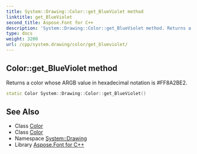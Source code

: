 ```yaml
---
title: System::Drawing::Color::get_BlueViolet method
linktitle: get_BlueViolet
second_title: Aspose.Font for C++
description: 'System::Drawing::Color::get_BlueViolet method. Returns a color whose ARGB value in hexadecimal notation is #FF8A2BE2 in C++.'
type: docs
weight: 3200
url: /cpp/system.drawing/color/get_blueviolet/
---
```

## Color::get_BlueViolet method


Returns a color whose ARGB value in hexadecimal notation is #FF8A2BE2.

```cpp
static Color System::Drawing::Color::get_BlueViolet()
```

## See Also

* Class [Color](../)
* Class [Color](../)
* Namespace [System::Drawing](../../)
* Library [Aspose.Font for C++](../../../)
